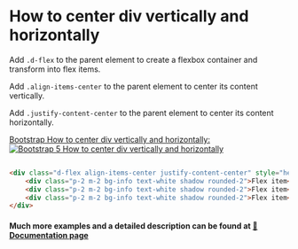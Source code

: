 # How to center div vertically and horizontally

Add `.d-flex` to the parent element to create a flexbox container and transform into flex items.

Add `.align-items-center` to the parent element to center its content vertically.

Add `.justify-content-center` to the parent element to center its content horizontally.

[Bootstrap How to center div vertically and horizontally:
![Bootstrap 5 How to center div vertically and horizontally](/assets/how-to)](https://mdbootstrap.com/how-to/bootstrap/center-div-vertically-and-horizontally/)

```html

<div class="d-flex align-items-center justify-content-center" style="height: 250px;">
    <div class="p-2 m-2 bg-info text-white shadow rounded-2">Flex item</div>
    <div class="p-2 m-2 bg-info text-white shadow rounded-2">Flex item</div>
    <div class="p-2 m-2 bg-info text-white shadow rounded-2">Flex item</div>
</div>

```

#### Much more examples and a detailed description can be found at [📄 Documentation page](https://mdbootstrap.com/how-to/bootstrap/center-div-vertically-and-horizontally/)
